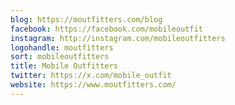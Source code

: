 ```yaml
---
blog: https://moutfitters.com/blog
facebook: https://facebook.com/mobileoutfit
instagram: http://instagram.com/mobileoutfitters
logohandle: moutfitters
sort: mobileoutfitters
title: Mobile Outfitters
twitter: https://x.com/mobile_outfit
website: https://www.moutfitters.com/
---
```

